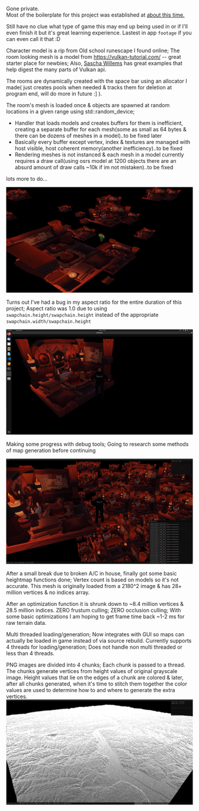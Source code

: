 Gone private.<br>
Most of the boilerplate for this project was established at <a href='https://github.com/lukeymoo/mv/tree/440b7d80a350951a198a85682adc2c3e45cc5e1e'>about this time.</a>

Still have no clue what type of game this may end up being used in or if I'll even finish it but it's great learning experience.
Lastest in app `footage` if you can even call it that :D

Character model is a rip from Old school runescape I found online; The room looking mesh is a model from https://vulkan-tutorial.com/ -- great starter place for newbies; Also, <a href='https://github.com/SaschaWillems/'>Sascha Willems</a> has great examples that help digest the many parts of Vulkan api.

The rooms are dynamically created with the space bar using an allocator I made( just creates pools when needed & tracks them for deletion at program end, will do more in future :] ).

The room's mesh is loaded once & objects are spawned at random locations in a given range using std::random_device;

- Handler that loads models and creates buffers for them is inefficient, creating a separate buffer for each mesh(some as small as 64 bytes & there can be dozens of meshes in a model)..to be fixed later
- Basically every buffer except vertex, index & textures are managed with host visible, host coherent memory(another inefficiency)..to be fixed
- Rendering meshes is not instanced & each mesh in a model currently requires a draw call(using osrs model at 1200 objects there are an absurd amount of draw calls ~10k if im not mistaken)..to be fixed

lots more to do...

![snapshot](https://raw.githubusercontent.com/lukeymoo/mv/development/snapshots/Screenshot%20from%202021-05-04%2002-36-47.png)

Turns out I've had a bug in my aspect ratio for the entire duration of this project; Aspect ratio was 1.0 due to using `swapchain.height/swapchain.height`
instead of the appropriate `swapchain.width/swapchain.height`

![Lastest snapshot](https://raw.githubusercontent.com/lukeymoo/mv/main/snapshots/Screenshot%20from%202021-05-15%2001-08-24.png)

Making some progress with debug tools; Going to research some methods of map generation before continuing

![Dev Tools](https://raw.githubusercontent.com/lukeymoo/mv/development/snapshots/Screenshot%20from%202021-05-17%2003-56-49.png)

After a small break due to broken A/C in house, finally got some basic heightmap functions done;
Vertex count is based on models so it's not accurate. This mesh is originally loaded from a 2180^2 image & has 28+ million vertices & no indices array.

After an optimization function it is shrunk down to ~8.4 million vertices & 28.5 million indices.
ZERO frustum culling; ZERO occlusion culling; With some basic optimizations I am hoping to get frame time back ~1-2 ms for raw terrain data.

Multi threaded loading/generation; Now integrates with GUI so maps can actually be loaded in game instead of via source rebuild.
Currently supports 4 threads for loading/generation; Does not handle non multi threaded or less than 4 threads.

PNG images are divided into 4 chunks; Each chunk is passed to a thread. The chunks generate vertices from height values of original grayscale image.
Height values that lie on the edges of a chunk are colored & later, after all chunks generated, when it's time to stitch them together the color values
are used to determine how to and where to generate the extra vertices.
![Terrain Loading](https://raw.githubusercontent.com/lukeymoo/mv/development/snapshots/Screenshot%20from%202021-05-29%2003-22-48.png)
